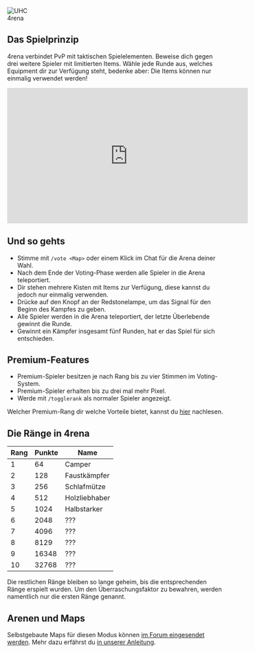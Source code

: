 <div class="banner-wrapper">
    <img alt="UHC" src="../img/4rena.png">
    <div class="banner-text">4rena</div>
</div>

## Das Spielprinzip

4rena verbindet PvP mit taktischen Spielelementen. Beweise dich gegen drei weitere Spieler mit limitierten Items. Wähle jede Runde aus, welches
Equipment dir zur Verfügung steht, bedenke aber: Die Items können nur einmalig verwendet werden!

<iframe width="560" height="315" src="https://www.youtube.com/embed/DTOIOy35JXc" frameborder="0" allowfullscreen></iframe>

<p></p>

## Und so gehts
- Stimme mit `/vote <Map>` oder einem Klick im Chat für die Arena deiner Wahl.
- Nach dem Ende der Voting-Phase werden alle Spieler in die Arena teleportiert.
- Dir stehen mehrere Kisten mit Items zur Verfügung, diese kannst du jedoch nur einmalig verwenden.
- Drücke auf den Knopf an der Redstonelampe, um das Signal für den Beginn des Kampfes zu geben.
- Alle Spieler werden in die Arena teleportiert, der letzte Überlebende gewinnt die Runde.
- Gewinnt ein Kämpfer insgesamt fünf Runden, hat er das Spiel für sich entschieden.

## Premium-Features
- Premium-Spieler besitzen je nach Rang bis zu vier Stimmen im Voting-System.
- Premium-Spieler erhalten bis zu drei mal mehr Pixel.
- Werde mit `/togglerank` als normaler Spieler angezeigt.

Welcher Premium-Rang dir welche Vorteile bietet, kannst du [hier](/ranks/premium/) nachlesen.

## Die Ränge in 4rena

| Rang | Punkte | Name |
| ------ | ------ | ------ |
| 1 | 64 | Camper |
| 2 | 128 | Faustkämpfer |
| 3 | 256 | Schlafmütze |
| 4 | 512 | Holzliebhaber |
| 5 | 1024 | Halbstarker |
| 6 | 2048 | ??? |
| 7 | 4096 | ??? |
| 8 | 8129 | ??? |
| 9 | 16348 | ??? |
| 10 | 32768 | ??? |

Die restlichen Ränge bleiben so lange geheim, bis die entsprechenden Ränge erspielt wurden. Um den Überraschungsfaktor zu bewahren, werden namentlich nur die ersten Ränge genannt.

## Arenen und Maps
Selbstgebaute Maps für diesen Modus können <a href="https://forum.timolia.de/forums/map-einsendungen.61/" target="_blank">im Forum eingesendet werden</a>. Mehr dazu erfährst du 
<a href="https://forum.timolia.de/threads/wie-sende-ich-eine-map-ein.21267/" target="_blank">in unserer Anleitung</a>.